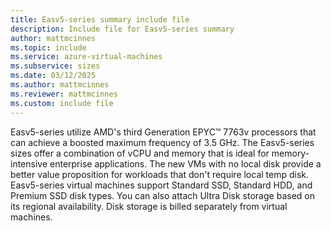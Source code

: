 ```yaml
---
title: Easv5-series summary include file
description: Include file for Easv5-series summary
author: mattmcinnes
ms.topic: include
ms.service: azure-virtual-machines
ms.subservice: sizes
ms.date: 03/12/2025
ms.author: mattmcinnes
ms.reviewer: mattmcinnes
ms.custom: include file
---
```

Easv5-series utilize AMD's third Generation EPYC™ 7763v processors that can achieve a boosted maximum frequency of 3.5 GHz. The Easv5-series sizes offer a combination of vCPU and memory that is ideal for memory-intensive enterprise applications. The new VMs with no local disk provide a better value proposition for workloads that don't require local temp disk. Easv5-series virtual machines support Standard SSD, Standard HDD, and Premium SSD disk types. You can also attach Ultra Disk storage based on its regional availability. Disk storage is billed separately from virtual machines.
